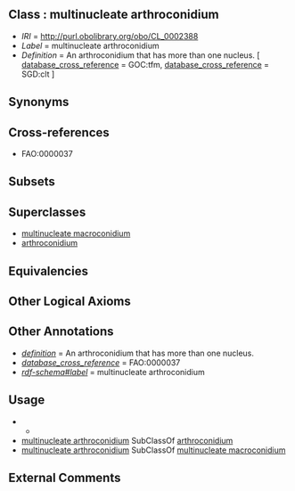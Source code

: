 
## Class : multinucleate arthroconidium

 * *IRI* = http://purl.obolibrary.org/obo/CL_0002388
 * *Label* = multinucleate arthroconidium
 * *Definition* = An arthroconidium that has more than one nucleus. [ [database_cross_reference](../../ef/oboInOwl#hasDbXref.md) = GOC:tfm, [database_cross_reference](../../ef/oboInOwl#hasDbXref.md) = SGD:clt ]

## Synonyms


## Cross-references

 * FAO:0000037

## Subsets


## Superclasses

 * [multinucleate macroconidium](../../CL/86/CL_0002386.md)
 * [arthroconidium](../../CL/87/CL_0002387.md)

## Equivalencies


## Other Logical Axioms


## Other Annotations

 * *[definition](../../IAO/15/IAO_0000115.md)* = An arthroconidium that has more than one nucleus.
 * *[database_cross_reference](../../ef/oboInOwl#hasDbXref.md)* = FAO:0000037
 * *[rdf-schema#label](../../el/rdf-schema#label.md)* = multinucleate arthroconidium

## Usage

 * -
 * [multinucleate arthroconidium](../../CL/88/CL_0002388.md) SubClassOf [arthroconidium](../../CL/87/CL_0002387.md)
 * [multinucleate arthroconidium](../../CL/88/CL_0002388.md) SubClassOf [multinucleate macroconidium](../../CL/86/CL_0002386.md)

## External Comments

